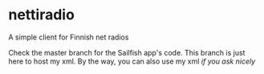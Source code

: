 # nettiradio
A simple client for Finnish net radios

Check the master branch for the Sailfish app's code. This branch is just here to host my xml. By the way, you can also use my xml *if you ask nicely*
